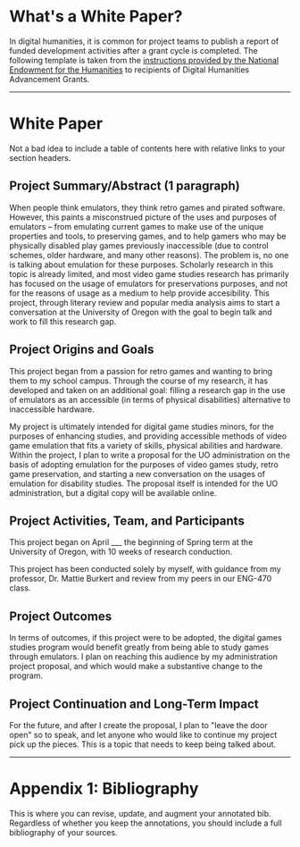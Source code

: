 # What's a White Paper?

In digital humanities, it is common for project teams to publish a report of funded development activities after a grant cycle is completed. The following template is taken from the [instructions provided by the National Endowment for the Humanities](https://www.neh.gov/how-write-successful-white-paper-tips-odh) to recipients of Digital Humanities Advancement Grants.

---

# White Paper 

Not a bad idea to include a table of contents here with relative links to your section headers.

## Project Summary/Abstract (1 paragraph) 

When people think emulators, they think retro games and pirated software. However, this paints a misconstrued picture of the uses and purposes of emulators – from emulating current games to make use of the unique properties and tools, to preserving games, and to help gamers who may be physically disabled play games previously inaccessible (due to control schemes, older hardware, and many other reasons). The problem is, no one is talking about emulation for these purposes. Scholarly research in this topic is already limited, and most video game studies research has primarily has focused on the usage of emulators for preservations purposes, and not for the reasons of usage as a medium to help provide accesibility. This project, through literary review and popular media analysis aims to start a conversation at the University of Oregon with the goal to begin talk and work to fill this research gap. 

## Project Origins and Goals

This project began from a passion for retro games and wanting to bring them to my school campus. Through the course of my research, it has developed and taken on an additional goal: filling a research gap in the use of emulators as an accessible (in terms of physical disabilities) alternative to inaccessible hardware. 

My project is ultimately intended for digital game studies minors, for the purposes of enhancing studies, and providing accessible methods of video game emulation that fits a variety of skills, physical abilities and hardware. Within the project, I plan to write a proposal for the UO administration on the basis of adopting emulation for the purposes of video games study, retro game preservation, and starting a new conversation on the usages of emulation for disability studies. The proposal itself is intended for the UO administration, but a digital copy will be available online. 

## Project Activities, Team, and Participants

This project began on April ___ the beginning of Spring term at the University of Oregon, with 10 weeks of research conduction. 

This project has been conducted solely by myself, with guidance from my professor, Dr. Mattie Burkert and review from my peers in our ENG-470 class. 

## Project Outcomes

In terms of outcomes, if this project were to be adopted, the digital games studies program would benefit greatly from being able to study games through emulators. I plan on reaching this audience by my administration project proposal, and which would make a substantive change to the program.

## Project Continuation and Long-Term Impact

For the future, and after I create the proposal, I plan to "leave the door open" so to speak, and let anyone who would like to continue my project pick up the pieces. This is a topic that needs to keep being talked about. 


---

# Appendix 1: Bibliography

This is where you can revise, update, and augment your annotated bib. Regardless of whether you keep the annotations, you should include a full bibliography of your sources. 



